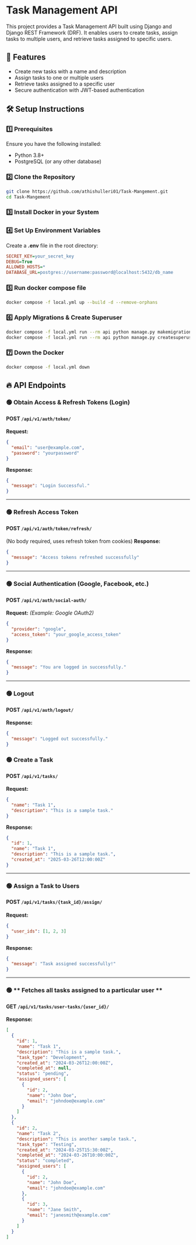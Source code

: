 # Task Management API

This project provides a Task Management API built using Django and Django REST Framework (DRF). It enables users to create tasks, assign tasks to multiple users, and retrieve tasks assigned to specific users.

## 🚀 Features
- Create new tasks with a name and description
- Assign tasks to one or multiple users
- Retrieve tasks assigned to a specific user
- Secure authentication with JWT-based authentication

## 🛠️ Setup Instructions

### 1️⃣ Prerequisites
Ensure you have the following installed:
- Python 3.8+
- PostgreSQL (or any other database)

### 2️⃣ Clone the Repository
```bash
git clone https://github.com/athishulleri01/Task-Mangement.git
cd Task-Mangement
```

### 3️⃣ Install Docker in your System

### 4️⃣ Set Up Environment Variables
Create a **.env** file in the root directory:
```ini
SECRET_KEY=your_secret_key
DEBUG=True
ALLOWED_HOSTS=*
DATABASE_URL=postgres://username:password@localhost:5432/db_name
```
### 5️⃣ Run docker compose file
```bash
docker compose -f local.yml up --build -d --remove-orphans
```



### 6️⃣ Apply Migrations & Create Superuser
```bash
docker compose -f local.yml run --rm api python manage.py makemigrations
docker compose -f local.yml run --rm api python manage.py createsuperuser
```

### 7️⃣ Down the Docker
```bash
docker compose -f local.yml down
```

## 🔥 API Endpoints

### 🟢 **Obtain Access & Refresh Tokens (Login)**
#### **POST** `/api/v1/auth/token/`
**Request:**
```json
{
  "email": "user@example.com",
  "password": "yourpassword"
}
```
**Response:**
```json
{
  "message": "Login Successful."
}
```
---

### 🟢 **Refresh Access Token**
#### **POST** `/api/v1/auth/token/refresh/`
(No body required, uses refresh token from cookies)
**Response:**
```json
{
  "message": "Access tokens refreshed successfully"
}
```

---

### 🟢 **Social Authentication (Google, Facebook, etc.)**
#### **POST** `/api/v1/auth/social-auth/`
**Request:** *(Example: Google OAuth2)*
```json
{
  "provider": "google",
  "access_token": "your_google_access_token"
}
```
**Response:**
```json
{
  "message": "You are logged in successfully."
}
```

---

### 🟢 **Logout**
#### **POST** `/api/v1/auth/logout/`
**Response:**
```json
{
  "message": "Logged out successfully."
}
```


### 🟢 **Create a Task**
#### **POST** `/api/v1/tasks/`
**Request:**
```json
{
  "name": "Task 1",
  "description": "This is a sample task."
}
```
**Response:**
```json
{
  "id": 1,
  "name": "Task 1",
  "description": "This is a sample task.",
  "created_at": "2025-03-26T12:00:00Z"
}
```

---

### 🟢 **Assign a Task to Users**
#### **POST** `/api/v1/tasks/{task_id}/assign/`
**Request:**
```json
{
  "user_ids": [1, 2, 3]
}
```
**Response:**
```json
{
  "message": "Task assigned successfully!"
}
```
---

### 🟢 ** Fetches all tasks assigned to a particular user **
#### **GET** `/api/v1/tasks/user-tasks/{user_id}/`
**Response:**
```json
[
  {
    "id": 1,
    "name": "Task 1",
    "description": "This is a sample task.",
    "task_type": "Development",
    "created_at": "2024-03-26T12:00:00Z",
    "completed_at": null,
    "status": "pending",
    "assigned_users": [
      {
        "id": 2,
        "name": "John Doe",
        "email": "johndoe@example.com"
      }
    ]
  },
  {
    "id": 2,
    "name": "Task 2",
    "description": "This is another sample task.",
    "task_type": "Testing",
    "created_at": "2024-03-25T15:30:00Z",
    "completed_at": "2024-03-26T10:00:00Z",
    "status": "completed",
    "assigned_users": [
      {
        "id": 2,
        "name": "John Doe",
        "email": "johndoe@example.com"
      },
      {
        "id": 3,
        "name": "Jane Smith",
        "email": "janesmith@example.com"
      }
    ]
  }
]

```

